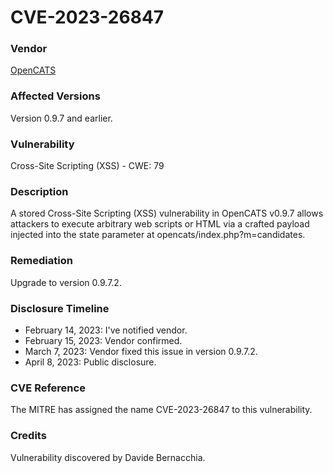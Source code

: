 # CVE-2023-26847

### Vendor
[OpenCATS](http://opencats.org)

### Affected Versions
Version 0.9.7 and earlier.

### Vulnerability
Cross-Site Scripting (XSS) - CWE: 79

### Description
A stored Cross-Site Scripting (XSS) vulnerability in OpenCATS v0.9.7 allows attackers to execute arbitrary web scripts or HTML via a crafted payload injected into the state parameter at opencats/index.php?m=candidates.

### Remediation
Upgrade to version 0.9.7.2.

### Disclosure Timeline
- February 14, 2023: I've notified vendor.
- February 15, 2023: Vendor confirmed.
- March 7, 2023: Vendor fixed this issue in version 0.9.7.2.
- April 8, 2023: Public disclosure.

### CVE Reference
The MITRE has assigned the name CVE-2023-26847 to this vulnerability.

### Credits
Vulnerability discovered by Davide Bernacchia.
